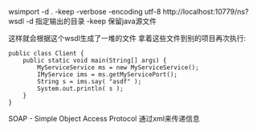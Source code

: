 wsimport -d . -keep -verbose -encoding utf-8 http://localhost:10779/ns?wsdl
-d 指定输出的目录
-keep 保留java源文件

这样就会根据这个wsdl生成了一堆的文件
拿着这些文件到别的项目再次执行:
```
public class Client {
	public static void main(String[] args) {
		MyServiceService ms = new MyServiceService();
		IMyService ims = ms.getMyServicePort();
		String s = ims.say( "asdf" );
		System.out.println( s );
	}
}
```

SOAP - Simple Object Access Protocol
通过xml来传递信息


